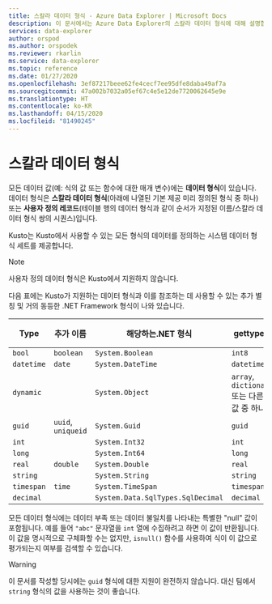 ```yaml
---
title: 스칼라 데이터 형식 - Azure Data Explorer | Microsoft Docs
description: 이 문서에서는 Azure Data Explorer의 스칼라 데이터 형식에 대해 설명합니다.
services: data-explorer
author: orspod
ms.author: orspodek
ms.reviewer: rkarlin
ms.service: data-explorer
ms.topic: reference
ms.date: 01/27/2020
ms.openlocfilehash: 3ef87217beee62fe4cecf7ee95dfe8daba49af7a
ms.sourcegitcommit: 47a002b7032a05ef67c4e5e12de7720062645e9e
ms.translationtype: HT
ms.contentlocale: ko-KR
ms.lasthandoff: 04/15/2020
ms.locfileid: "81490245"
---
```

# <a name="scalar-data-types"></a>스칼라 데이터 형식

모든 데이터 값(예: 식의 값 또는 함수에 대한 매개 변수)에는 **데이터 형식**이 있습니다. 데이터 형식은 **스칼라 데이터 형식**(아래에 나열된 기본 제공 미리 정의된 형식 중 하나) 또는 **사용자 정의 레코드**(테이블 행의 데이터 형식과 같이 순서가 지정된 이름/스칼라 데이터 형식 쌍의 시퀀스)입니다.

Kusto는 Kusto에서 사용할 수 있는 모든 형식의 데이터를 정의하는 시스템 데이터 형식 세트를 제공합니다.

> [!NOTE]
> 사용자 정의 데이터 형식은 Kusto에서 지원하지 않습니다.

다음 표에는 Kusto가 지원하는 데이터 형식과 이를 참조하는 데 사용할 수 있는 추가 별칭 및 거의 동등한 .NET Framework 형식이 나와 있습니다.

| Type       | 추가 이름   | 해당하는.NET 형식              | gettype()   |스토리지 유형(내부 이름)|
| ---------- | -------------------- | --------------------------------- | ----------- |----------------------------|
| `bool`     | `boolean`            | `System.Boolean`                  | `int8`      |`I8`                        |
| `datetime` | `date`               | `System.DateTime`                 | `datetime`  |`DateTime`                  |
| `dynamic`  |                      | `System.Object`                   | `array`, `dictionary` 또는 다른 값 중 하나 |`Dynamic`|
| `guid`     | `uuid`, `uniqueid`   | `System.Guid`                     | `guid`      |`UniqueId`                  |
| `int`      |                      | `System.Int32`                    | `int`       |`I32`                       |
| `long`     |                      | `System.Int64`                    | `long`      |`I64`                       |
| `real`     | `double`             | `System.Double`                   | `real`      |`R64`                       |
| `string`   |                      | `System.String`                   | `string`    |`StringBuffer`              |
| `timespan` | `time`               | `System.TimeSpan`                 | `timespan`  |`TimeSpan`                  |
| `decimal`  |                      | `System.Data.SqlTypes.SqlDecimal` | `decimal`   | `Decimal`                  |

모든 데이터 형식에는 데이터 부족 또는 데이터 불일치를 나타내는 특별한 "null" 값이 포함됩니다. 예를 들어 `"abc"` 문자열을 `int` 열에 수집하려고 하면 이 값이 반환됩니다.
이 값을 명시적으로 구체화할 수는 없지만, `isnull()` 함수를 사용하여 식이 이 값으로 평가되는지 여부를 검색할 수 있습니다.

> [!WARNING]
> 이 문서를 작성할 당시에는 `guid` 형식에 대한 지원이 완전하지 않습니다. 대신 팀에서 `string` 형식의 값을 사용하는 것이 좋습니다.

